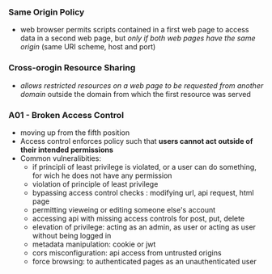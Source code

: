### Same Origin Policy
- web browser permits scripts contained in a first web page to access data in a second web page, but _only if both web pages have the same origin_ (same URI scheme, host and port)

### Cross-orogin Resource Sharing
- _allows restricted resources on a web page to be requested from another domain_ outside the domain from which the first resource was served

### A01 - Broken Access Control
- moving up from the fifth position
- Access control enforces policy such that **users cannot act outside of their intended permissions**
- Common vulneralibities:
	- if principli of least privilege is violated, or a user can do something, for wich he does not have any permission
	- violation of principle of least privilege
	- bypassing access control checks : modifying url, api request, html page
	- permitting vieweing or editing someone else's account
	- accessing api with missing access controls for post, put, delete
	- elevation of privilege: acting as an admin, as user or acting as user without being logged in
	- metadata manipulation: cookie or jwt
	- cors misconfiguration: api access from untrusted origins
	- force browsing: to authenticated pages as an unauthenticated user